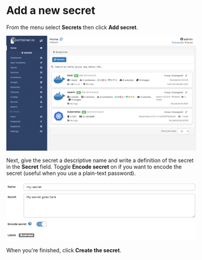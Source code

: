 # Add a new secret

From the menu select **Secrets** then click **Add secret**.

![](../../../.gitbook/assets/secrets-add-1.gif)

Next, give the secret a descriptive name and write a definition of the secret in the **Secret** field. Toggle **Encode secret** on if you want to encode the secret \(useful when you use a plain-text password\).

![](../../../.gitbook/assets/secrets-add-2.png)

 When you're finished, click **Create the secret**.

